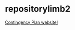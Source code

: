 # repositorylimb2


<a href="https://endraw.github.io/repositorylimb2/1sthtml1.1/index.html">Contingency Plan website!</a>

<div id="header" style="height:200px;background:url('endraw.github.io/repositorylimb2/1sthtml1.1/Titlebar_Contingency_Plan.jpg')">
